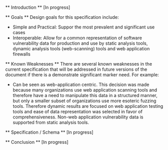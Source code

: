 ** Introduction **
[In progress]

** Goals **
Design goals for this specification include:
* Simple and Practical: Suppor the most prevalent and significant use cases
* Interoperable: Allow for a common representation of software vulnerability data for production and use by static analysis tools, dynamic analysis tools (web-scanning) tools and web application firewalls

** Known Weaknesses **
There are several known weaknesses in the current specification that will be addressed in future versions of the document if there is a demonstrate significant marker need.  For example:
* Can be seen as web-application centric.  This decision was made because many organizations use web application scanning tools and therefore have a need to manipulate this data in a structured manner, but only a smaller subset of organizations use more esoteric fuzzing tools.  Therefore dynamic results are focused on web application testing tools and ease of data representation was selected in favor of comprehensiveness.  Non-web application vulnerability data is supported from static analysis tools.

** Specification / Schema **
[In progress]

** Conclusion **
[In progress]
